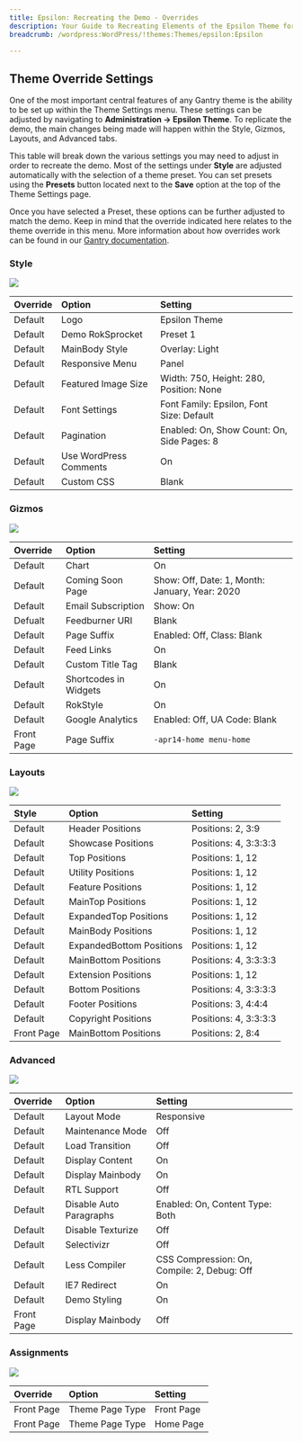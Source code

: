 ```yaml
---
title: Epsilon: Recreating the Demo - Overrides
description: Your Guide to Recreating Elements of the Epsilon Theme for WordPress
breadcrumb: /wordpress:WordPress/!themes:Themes/epsilon:Epsilon

---
```


Theme Override Settings
-----

One of the most important central features of any Gantry theme is the ability to be set up within the Theme Settings menu. These settings can be adjusted by navigating to **Administration -> Epsilon Theme**. To replicate the demo, the main changes being made will happen within the Style, Gizmos, Layouts, and Advanced tabs.

This table will break down the various settings you may need to adjust in order to recreate the demo. Most of the settings under **Style** are adjusted automatically with the selection of a theme preset. You can set presets using the **Presets** button located next to the **Save** option at the top of the Theme Settings page.

Once you have selected a Preset, these options can be further adjusted to match the demo. Keep in mind that the override indicated here relates to the theme override in this menu. More information about how overrides work can be found in our [Gantry documentation][override].

### Style

![][style]

| Override | Option                 | Setting                                    |
| :------- | :--------------------- | :----------------------------------------- |
| Default  | Logo                   | Epsilon Theme                           |
| Default  | Demo RokSprocket       | Preset 1                                   |
| Default  | MainBody Style         | Overlay: Light                             |
| Default  | Responsive Menu        | Panel                                      |
| Default  | Featured Image Size    | Width: 750, Height: 280, Position: None    |
| Default  | Font Settings          | Font Family: Epsilon, Font Size: Default   |
| Default  | Pagination             | Enabled: On, Show Count: On, Side Pages: 8 |
| Default  | Use WordPress Comments | On                                         |
| Default  | Custom CSS             | Blank                                      |

### Gizmos

![][gizmos]

| Override   | Option                | Setting                                        |  
| :--------- | :-------------------- | :--------------------------------------------- |  
| Default    | Chart                 | On                                             |  
| Default    | Coming Soon Page      | Show: Off, Date: 1, Month: January, Year: 2020 |  
| Default    | Email Subscription    | Show: On                                       |  
| Defualt    | Feedburner URI        | Blank                                          |  
| Default    | Page Suffix           | Enabled: Off, Class: Blank                     |  
| Default    | Feed Links            | On                                             |  
| Default    | Custom Title Tag      | Blank                                          |  
| Default    | Shortcodes in Widgets | On                                             |  
| Default    | RokStyle              | On                                             |  
| Default    | Google Analytics      | Enabled: Off, UA Code: Blank                   |  
| Front Page | Page Suffix           | `-apr14-home menu-home`                        |

### Layouts

![][layouts]

|   Style    |          Option          |        Setting        |
| :--------- | :----------------------- | :-------------------- |
| Default    | Header Positions         | Positions: 2, 3:9     |
| Default    | Showcase Positions       | Positions: 4, 3:3:3:3 |
| Default    | Top Positions            | Positions: 1, 12      |
| Default    | Utility Positions        | Positions: 1, 12      |
| Default    | Feature Positions        | Positions: 1, 12      |
| Default    | MainTop Positions        | Positions: 1, 12      |
| Default    | ExpandedTop Positions    | Positions: 1, 12      |
| Default    | MainBody Positions       | Positions: 1, 12      |
| Default    | ExpandedBottom Positions | Positions: 1, 12      |
| Default    | MainBottom Positions     | Positions: 4, 3:3:3:3 |
| Default    | Extension Positions      | Positions: 1, 12      |
| Default    | Bottom Positions         | Positions: 4, 3:3:3:3 |
| Default    | Footer Positions         | Positions: 3, 4:4:4   |
| Default    | Copyright Positions      | Positions: 4, 3:3:3:3 |
| Front Page | MainBottom Positions     | Positions: 2, 8:4     |

### Advanced

![][advanced]

| Override   | Option                  | Setting                                     |  
| :--------- | :---------------------- | :------------------------------------------ |  
| Default    | Layout Mode             | Responsive                                  |  
| Default    | Maintenance Mode        | Off                                         |  
| Default    | Load Transition         | Off                                         |  
| Default    | Display Content         | On                                          |  
| Default    | Display Mainbody        | On                                          |  
| Default    | RTL Support             | Off                                         |  
| Default    | Disable Auto Paragraphs | Enabled: On, Content Type: Both             |  
| Default    | Disable Texturize       | Off                                         |  
| Default    | Selectivizr             | Off                                         |  
| Default    | Less Compiler           | CSS Compression: On, Compile: 2, Debug: Off |  
| Default    | IE7 Redirect            | On                                          |  
| Default    | Demo Styling            | On                                          |  
| Front Page | Display Mainbody        | Off                                         |  

### Assignments

![][assignments]

| Override   | Option             | Setting    |  
| :--------- | :----------------- | :--------- |  
| Front Page | Theme Page Type | Front Page |  
| Front Page | Theme Page Type | Home Page  |  

[demo]: assets/epsilon2.jpeg
[menu]: ../../start/menu.md
[override]: http://docs.gantry.org/gantry4/configure
[advanced]: assets/advanced.jpeg
[layouts]: assets/layouts.jpeg
[gizmos]: assets/gizmos.jpeg
[assignments]: assets/assignments.png
[style]: assets/style.jpeg
